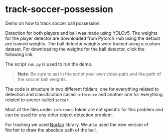 # track-soccer-possession

Demo on how to track soccer ball possession.

Detection for both players and ball was made using YOLOv5. The weights for the player detector are downloaded from Pytorch Hub using the default pre trained weights. The ball detector weights were trained using a custom dataset. For downloading the weights for the ball detector, click the following link.

The script `run.py` is used to run the demo.

>__Note__: Be sure to set in the script your own video path and the path of the soccer ball weights.

The code is structure in two different folders, one for everything related to detection and classification called `inference` and another one for everything related to soccer called `soccer`.

Most of the files under `inference` folder are not specific for this problem and can be used for any other object detection problem. 

For tracking we used [Norfair](https://github.com/tryolabs/norfair) library. We also used the new version of Norfair to draw the absolute path of the ball.